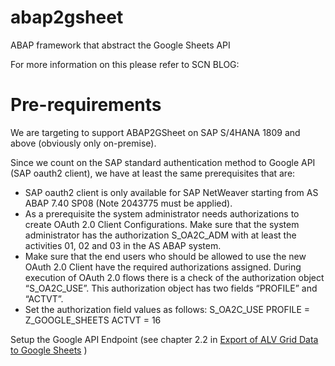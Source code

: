 # abap2gsheet
ABAP framework that abstract the Google Sheets API

For more information on this please refer to SCN BLOG: 

# Pre-requirements

We are targeting to support ABAP2GSheet on SAP S/4HANA 1809 and above (obviously only on-premise).

Since we count on the SAP standard authentication method to Google API (SAP oauth2 client), we have at least the same prerequisites that are:
  - SAP oauth2 client is only available for SAP NetWeaver starting from AS ABAP 7.40 SP08 (Note 2043775 must be applied).
  - As a prerequisite the system administrator needs authorizations to create OAuth 2.0 Client Configurations. Make sure that the system administrator has the authorization S_OA2C_ADM with at least the activities 01, 02 and 03 in the AS ABAP system.
  - Make sure that the end users who should be allowed to use the new OAuth 2.0 Client have the required authorizations assigned. During execution of OAuth 2.0 flows there is a check of the authorization object “S_OA2C_USE”. This authorization object has two fields “PROFILE” and “ACTVT”.
  - Set the authorization field values as follows:
S_OA2C_USE
PROFILE       = Z_GOOGLE_SHEETS
ACTVT           = 16

Setup the Google API Endpoint (see chapter 2.2 in [Export of ALV Grid Data to Google Sheets](https://www.sap.com/documents/2018/07/56e0dd6d-0f7d-0010-87a3-c30de2ffd8ff.html) )
